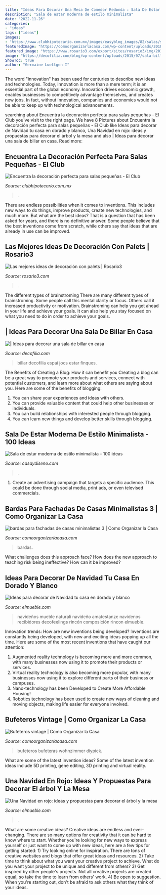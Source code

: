 ```yaml
---
title: "Ideas Para Decorar Una Mesa De Comedor Redonda : Sala De Estar Moderna De Estilo Minimalista"
description: "Sala de estar moderna de estilo minimalista"
date: "2022-11-26"
categories:
- "ideas"
tags: ["ideas"]
images:
- "https://www.clubhipotecario.com.mx/images/easyblog_images/82/salas/sala-negra.jpg"
featuredImage: "https://comoorganizarlacasa.com/wp-content/uploads/2018/03/bardas-para-fachadas-de-casas-minimalistas-3.jpg"
featured_image: "https://www.rosario3.com/export/sites/rosario3/img/2017/11/13/foto_7.jpg_1613799466.jpg"
image: "https://decofilia.com/blog/wp-content/uploads/2015/07/sala-billar-en-casa-32.jpg"
ShowToc: true
author: "Germaine Luettgen I"
---
```



The word "innovation" has been used for centuries to describe new ideas and technologies. Today, innovation is more than a mere term; it is an essential part of the global economy. Innovation drives economic growth, enables businesses to competitively advantage themselves, and creates new jobs. In fact, without innovation, companies and economies would not be able to keep up with technological advancements.

	

		
searching about Encuentra la decoración perfecta para salas pequeñas - El Club you've visit to the right page. We have 8 Pictures about Encuentra la decoración perfecta para salas pequeñas - El Club like Ideas para decorar de Navidad tu casa en dorado y blanco, Una Navidad en rojo: ideas y propuestas para decorar el árbol y la mesa and also | Ideas para decorar una sala de billar en casa. Read more:
		
    
## Encuentra La Decoración Perfecta Para Salas Pequeñas - El Club

<img loading=lazy src="https://www.clubhipotecario.com.mx/images/easyblog_images/82/salas/sala-negra.jpg" onerror="this.onerror=null;this.src='https://tse1.mm.bing.net/th?id=OIP.xAjJKtG5yPbD932kNFs2HgHaFj&amp;pid=15.1';" alt="Encuentra la decoración perfecta para salas pequeñas - El Club">

_Source: clubhipotecario.com.mx_

>. 

	

There are endless possibilities when it comes to inventions. This includes new ways to do things, improve products, create new technologies, and much more. But what are the best ideas? That is a question that has been asked for years, and there is no definitive answer. Some people believe that the best inventions come from scratch, while others say that ideas that are already in use can be improved.

    
## Las Mejores Ideas De Decoración Con Palets | Rosario3

<img loading=lazy src="https://www.rosario3.com/export/sites/rosario3/img/2017/11/13/foto_7.jpg_1613799466.jpg" onerror="this.onerror=null;this.src='https://tse3.mm.bing.net/th?id=OIP.bXVxUSVHCzLsjB5rlUjo6AHaLH&amp;pid=15.1';" alt="Las mejores ideas de decoración con palets | Rosario3">

_Source: rosario3.com_

>. 

	

The different types of brainstroming
There are many different types of brainstroming. Some people call this mental clarity or focus. Others call it increased productivity or motivation. Brainstroming can help you get ahead in your life and achieve your goals. It can also help you stay focused on what you need to do in order to achieve your goals.

    
## | Ideas Para Decorar Una Sala De Billar En Casa

<img loading=lazy src="https://decofilia.com/blog/wp-content/uploads/2015/07/sala-billar-en-casa-32.jpg" onerror="this.onerror=null;this.src='https://tse3.mm.bing.net/th?id=OIP.yOZsJK3Izf2iVSA8QkRVFwHaE8&amp;pid=15.1';" alt="| Ideas para decorar una sala de billar en casa">

_Source: decofilia.com_

>billar decofilia espai jocs estar finques. 

	

The Benefits of Creating a Blog: How it can benefit you
Creating a blog can be a great way to promote your products and services, connect with potential customers, and learn more about what others are saying about you. Here are some of the benefits of blogging:
1. You can share your experiences and ideas with others.
2. You can provide valuable content that could help other businesses or individuals.
3. You can build relationships with interested people through blogging.
4. You can learn new things and develop better skills through blogging.

    
## Sala De Estar Moderna De Estilo Minimalista - 100 Ideas

<img loading=lazy src="https://casaydiseno.com/wp-content/uploads/2015/07/sala-estar-sofa-naranja.jpg" onerror="this.onerror=null;this.src='https://tse2.mm.bing.net/th?id=OIP.gO5wi7ZosxYCnpd8Hp_5owHaFN&amp;pid=15.1';" alt="Sala de estar moderna de estilo minimalista - 100 ideas">

_Source: casaydiseno.com_

>. 

	

1. Create an advertising campaign that targets a specific audience. This could be done through social media, print ads, or even televised commercials.

    
## Bardas Para Fachadas De Casas Minimalistas 3 | Como Organizar La Casa

<img loading=lazy src="https://comoorganizarlacasa.com/wp-content/uploads/2018/03/bardas-para-fachadas-de-casas-minimalistas-3.jpg" onerror="this.onerror=null;this.src='https://tse1.mm.bing.net/th?id=OIP.XvOs9sJagJdDEDJI1JQ2oQHaKi&amp;pid=15.1';" alt="bardas para fachadas de casas minimalistas 3 | Como Organizar la Casa">

_Source: comoorganizarlacasa.com_

>bardas. 

	

What challenges does this approach face?
How does the new approach to teaching risk being ineffective? How can it be improved?

    
## Ideas Para Decorar De Navidad Tu Casa En Dorado Y Blanco

<img loading=lazy src="https://www.elmueble.com/medio/2016/10/24/detalle-de-rincon-del-salon-con-composicion-floral-y-detalles-navidenos-en-blanco-y-dorado_1000x1439_146a25af.jpg" onerror="this.onerror=null;this.src='https://tse3.mm.bing.net/th?id=OIP.sD7GyZYMrtuSfE0yTMiKcQHaKq&amp;pid=15.1';" alt="Ideas para decorar de Navidad tu casa en dorado y blanco">

_Source: elmueble.com_

>navideños mueble naturali navideño amatestanze navidenos recibidores decofeelings rincón composición rincon elmueble. 

	

Innovation trends: How are new inventions being developed?
Inventions are constantly being developed, with new and exciting ideas popping up all the time. Here are some of the most recent inventions that have caught our attention:
1. Augmented reality technology is becoming more and more common, with many businesses now using it to promote their products or services.
2. Virtual reality technology is also becoming more popular, with many businesses now using it to explore different parts of their business or campuses.
3. Nano-technology has been Developed to Create More Affordable Housing!
4. Robotics technology has been used to create new ways of cleaning and moving objects, making life easier for everyone involved.

    
## Bufeteros Vintage | Como Organizar La Casa

<img loading=lazy src="https://comoorganizarlacasa.com/wp-content/uploads/2018/03/bufeteros-vintage-1.jpg" onerror="this.onerror=null;this.src='https://tse3.mm.bing.net/th?id=OIP.gBpPYh5ioRlrHL5dazG-gQHaFj&amp;pid=15.1';" alt="Bufeteros vintage | Como Organizar la Casa">

_Source: comoorganizarlacasa.com_

>bufeteros bufeteras wohnzimmer diypick. 

	

What are some of the latest invention ideas?
Some of the latest invention ideas include 5D printing, gene editing, 3D printing and virtual reality.

    
## Una Navidad En Rojo: Ideas Y Propuestas Para Decorar El árbol Y La Mesa

<img loading=lazy src="https://www.elmueble.com/medio/2016/10/18/elmueble-navidad-rojo-02_58cf9fc2.jpg" onerror="this.onerror=null;this.src='https://tse3.mm.bing.net/th?id=OIP.3aUNNetpME6ABl8SQPFaGgHaLG&amp;pid=15.1';" alt="Una Navidad en rojo: ideas y propuestas para decorar el árbol y la mesa">

_Source: elmueble.com_

>. 

	

What are some creative ideas?
Creative ideas are endless and ever-changing. There are so many options for creativity that it can be hard to know where to start. Whether you're looking for new ways to express yourself or just want to come up with new ideas, here are a few tips for getting started: 1) Try looking online for inspiration. There are tons of creative websites and blogs that offer great ideas and resources. 2) Take time to think about what you want your creative project to achieve. What do you want your project to be unique and different from others? 3) Get inspired by other people's projects. Not all creative projects are created equal, so take the time to learn from others' work. 4) Be open to suggestion. When you're starting out, don't be afraid to ask others what they think of your ideas.

